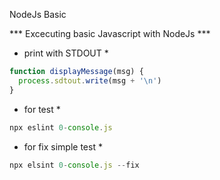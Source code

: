 NodeJs Basic

*** Excecuting basic Javascript with NodeJs ***
* print with STDOUT *

```javascript
function displayMessage(msg) {
  process.sdtout.write(msg + '\n')
}
```

*  for test *
```javascript
npx eslint 0-console.js
```

* for fix simple test *
```javascript
npx elsint 0-console.js --fix
```
